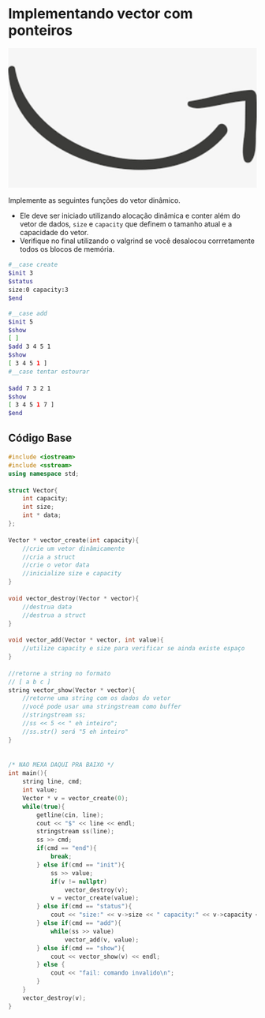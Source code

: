 # Implementando vector com ponteiros

![_](https://raw.githubusercontent.com/qxcodeed/arcade/master/base/ponteiros/cover.jpg)

Implemente as seguintes funções do vetor dinâmico.

- Ele deve ser iniciado utilizando alocação dinâmica e conter além do vetor de dados, `size` e `capacity` que definem o tamanho atual e a capacidade do vetor.
- Verifique no final utilizando o valgrind se você desalocou corrretamente todos os blocos de memória.

```bash
#__case create
$init 3
$status
size:0 capacity:3
$end
```

```bash
#__case add
$init 5
$show
[ ]
$add 3 4 5 1
$show
[ 3 4 5 1 ]
#__case tentar estourar

$add 7 3 2 1
$show
[ 3 4 5 1 7 ]
$end
```

## Código Base

```c++
#include <iostream>
#include <sstream>
using namespace std;

struct Vector{
    int capacity;
    int size;
    int * data;
};

Vector * vector_create(int capacity){
    //crie um vetor dinâmicamente
    //cria a struct
    //crie o vetor data
    //inicialize size e capacity
}

void vector_destroy(Vector * vector){
    //destrua data
    //destrua a struct
}

void vector_add(Vector * vector, int value){
    //utilize capacity e size para verificar se ainda existe espaço
}

//retorne a string no formato 
// [ a b c ]
string vector_show(Vector * vector){
    //retorne uma string com os dados do vetor
    //você pode usar uma stringstream como buffer
    //stringstream ss;
    //ss << 5 << " eh inteiro";
    //ss.str() será "5 eh inteiro"
}


/* NAO MEXA DAQUI PRA BAIXO */
int main(){
    string line, cmd;
    int value;
    Vector * v = vector_create(0);
    while(true){
        getline(cin, line);
        cout << "$" << line << endl;
        stringstream ss(line);
        ss >> cmd;
        if(cmd == "end"){
            break;
        } else if(cmd == "init"){
            ss >> value;
            if(v != nullptr)
                vector_destroy(v);
            v = vector_create(value);
        } else if(cmd == "status"){
            cout << "size:" << v->size << " capacity:" << v->capacity << "\n";
        } else if(cmd == "add"){
            while(ss >> value)
                vector_add(v, value);
        } else if(cmd == "show"){
            cout << vector_show(v) << endl;
        } else {
            cout << "fail: comando invalido\n";
        }
    }
    vector_destroy(v);
}
```
